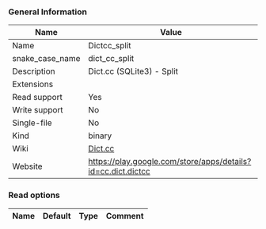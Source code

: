 
### General Information ###
Name | Value
---- | -------
Name | Dictcc_split
snake_case_name | dict_cc_split
Description | Dict.cc (SQLite3) - Split
Extensions | 
Read support | Yes
Write support | No
Single-file | No
Kind | binary
Wiki | [Dict.cc](https://en.wikipedia.org/wiki/Dict.cc)
Website | https://play.google.com/store/apps/details?id=cc.dict.dictcc


### Read options ###
Name | Default | Type | Comment
---- | ------- | ---- | -------

